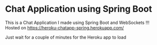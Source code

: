 # Chat Application using Spring Boot

This is a Chat Application I made using Spring Boot and WebSockets !!! Hosted on  https://heroku-chatapp-spring.herokuapp.com/

Just wait for a couple of minutes for the Heroku app to load 
